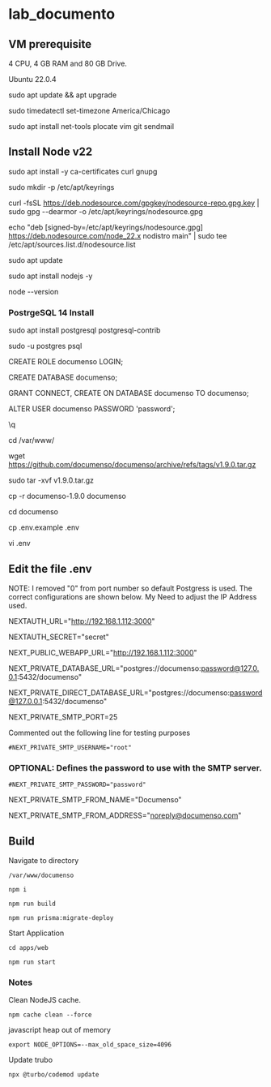 # lab_documento

## VM prerequisite

4 CPU, 4 GB RAM and 80 GB Drive.

Ubuntu 22.0.4

sudo apt update && apt upgrade

sudo timedatectl set-timezone America/Chicago

sudo apt install net-tools plocate vim git sendmail


## Install Node v22

sudo apt install -y ca-certificates curl gnupg

sudo mkdir -p /etc/apt/keyrings

curl -fsSL https://deb.nodesource.com/gpgkey/nodesource-repo.gpg.key | sudo gpg --dearmor -o /etc/apt/keyrings/nodesource.gpg

echo "deb [signed-by=/etc/apt/keyrings/nodesource.gpg] https://deb.nodesource.com/node_22.x nodistro main" | sudo tee /etc/apt/sources.list.d/nodesource.list

sudo apt update

sudo apt install nodejs -y

node --version


### PostrgeSQL 14 Install

sudo apt install postgresql postgresql-contrib

sudo -u postgres psql

CREATE ROLE documenso LOGIN;

CREATE DATABASE documenso;

GRANT CONNECT, CREATE ON DATABASE documenso TO documenso;

ALTER USER documenso PASSWORD 'password';

\q

cd /var/www/

wget https://github.com/documenso/documenso/archive/refs/tags/v1.9.0.tar.gz

sudo tar -xvf v1.9.0.tar.gz

cp -r documenso-1.9.0 documenso

cd documenso

cp .env.example .env

vi .env

## Edit the file .env 

NOTE: I removed "0" from port number so default Postgress is used. The correct configurations are shown below. My Need to adjust the IP Address used.

NEXTAUTH_URL="http://192.168.1.112:3000"

NEXTAUTH_SECRET="secret"

NEXT_PUBLIC_WEBAPP_URL="http://192.168.1.112:3000"

NEXT_PRIVATE_DATABASE_URL="postgres://documenso:password@127.0.0.1:5432/documenso"

NEXT_PRIVATE_DIRECT_DATABASE_URL="postgres://documenso:password@127.0.0.1:5432/documenso"

NEXT_PRIVATE_SMTP_PORT=25

Commented out the following line for testing purposes 
```
#NEXT_PRIVATE_SMTP_USERNAME="root"
```

### OPTIONAL: Defines the password to use with the SMTP server.

```
#NEXT_PRIVATE_SMTP_PASSWORD="password"
```
NEXT_PRIVATE_SMTP_FROM_NAME="Documenso"

NEXT_PRIVATE_SMTP_FROM_ADDRESS="noreply@documenso.com"

## Build
Navigate to directory
```
/var/www/documenso
```
```
npm i
```
```
npm run build
```
```
npm run prisma:migrate-deploy
```
Start Application
```
cd apps/web
```
```
npm run start
```

### Notes 

Clean NodeJS cache.

```
npm cache clean --force
```
javascript heap out of memory
```
export NODE_OPTIONS=--max_old_space_size=4096
```
Update trubo
```
npx @turbo/codemod update
```

